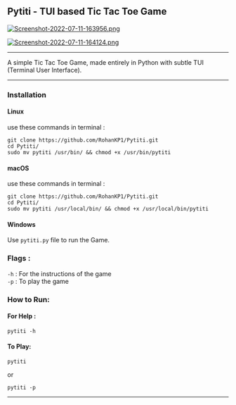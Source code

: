 ## Pytiti - TUI based Tic Tac Toe Game

[![Screenshot-2022-07-11-163956.png](https://i.postimg.cc/YS2x0f5c/Screenshot-2022-07-11-163956.png)](https://postimg.cc/BjyFwDZN)

[![Screenshot-2022-07-11-164124.png](https://i.postimg.cc/Df4PSzMz/Screenshot-2022-07-11-164124.png)](https://postimg.cc/fkZ9FMZ4)

------

A simple Tic Tac Toe Game, made entirely in Python with subtle TUI (Terminal User Interface).

------

### Installation
#### Linux
use these commands in terminal :
```shell
git clone https://github.com/RohanKP1/Pytiti.git
cd Pytiti/
sudo mv pytiti /usr/bin/ && chmod +x /usr/bin/pytiti
```

#### macOS
use these commands in terminal :
```shell
git clone https://github.com/RohanKP1/Pytiti.git
cd Pytiti/
sudo mv pytiti /usr/local/bin/ && chmod +x /usr/local/bin/pytiti
```

#### Windows
Use `pytiti.py` file to run the Game.

### Flags :
`-h` : For the instructions of the game\
`-p` : To play the game

### How to Run:
#### For Help :
```shell
pytiti -h
```
#### To Play:
```shell
pytiti
```
or
```shell
pytiti -p
```
-----
